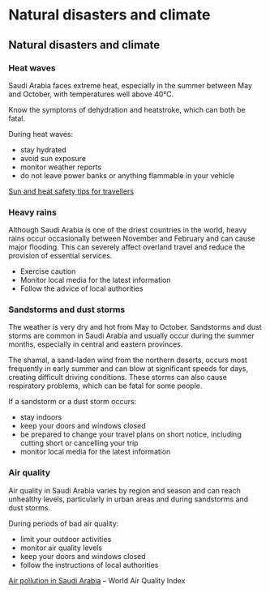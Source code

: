 # Natural disasters and climate

## Natural disasters and climate

### Heat waves

Saudi Arabia faces extreme heat, especially in the summer between May and October, with temperatures well above 40°C.

Know the symptoms of dehydration and heatstroke, which can both be fatal.

During heat waves:

* stay hydrated
* avoid sun exposure
* monitor weather reports
* do not leave power banks or anything flammable in your vehicle

[Sun and heat safety tips for travellers](https://travel.gc.ca/travelling/health-safety/sun-tips)

### Heavy rains

Although Saudi Arabia is one of the driest countries in the world, heavy rains occur occasionally between November and February and can cause major flooding. This can severely affect overland travel and reduce the provision of essential services.

* Exercise caution
* Monitor local media for the latest information
* Follow the advice of local authorities

### Sandstorms and dust storms

The weather is very dry and hot from May to October. Sandstorms and dust storms are common in Saudi Arabia and usually occur during the summer months, especially in central and eastern provinces.

The shamal, a sand-laden wind from the northern deserts, occurs most frequently in early summer and can blow at significant speeds for days, creating difficult driving conditions. These storms can also cause respiratory problems, which can be fatal for some people.

If a sandstorm or a dust storm occurs:

* stay indoors
* keep your doors and windows closed
* be prepared to change your travel plans on short notice, including cutting short or cancelling your trip
* monitor local media for the latest information

### Air quality

Air quality in Saudi Arabia varies by region and season and can reach unhealthy levels, particularly in urban areas and during sandstorms and dust storms.

During periods of bad air quality:

* limit your outdoor activities
* monitor air quality levels
* keep your doors and windows closed
* follow the instructions of local authorities

[Air pollution in Saudi Arabia](https://www.iqair.com/ca/saudi-arabia?srsltid=AfmBOoq8UCEXgDXsjaV7kPtlKdSp3lKTbsta7CveHXinppGISjwlwh6k) – World Air Quality Index